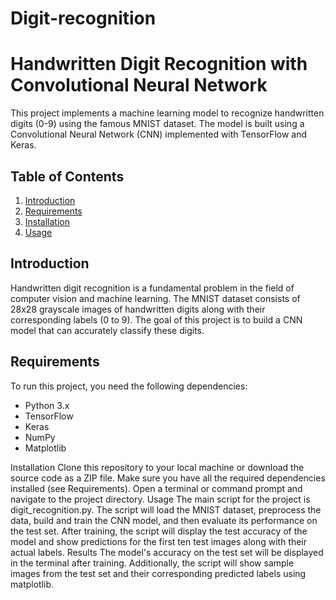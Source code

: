 # Digit-recognition
# Handwritten Digit Recognition with Convolutional Neural Network

This project implements a machine learning model to recognize handwritten digits (0-9) using the famous MNIST dataset. The model is built using a Convolutional Neural Network (CNN) implemented with TensorFlow and Keras.

## Table of Contents
1. [Introduction](#introduction)
2. [Requirements](#requirements)
3. [Installation](#installation)
4. [Usage](#usage)
   

## Introduction
Handwritten digit recognition is a fundamental problem in the field of computer vision and machine learning. The MNIST dataset consists of 28x28 grayscale images of handwritten digits along with their corresponding labels (0 to 9). The goal of this project is to build a CNN model that can accurately classify these digits.

## Requirements
To run this project, you need the following dependencies:
- Python 3.x
- TensorFlow
- Keras
- NumPy
- Matplotlib

Installation
Clone this repository to your local machine or download the source code as a ZIP file.
Make sure you have all the required dependencies installed (see Requirements).
Open a terminal or command prompt and navigate to the project directory.
Usage
The main script for the project is digit_recognition.py.
The script will load the MNIST dataset, preprocess the data, build and train the CNN model, and then evaluate its performance on the test set.
After training, the script will display the test accuracy of the model and show predictions for the first ten test images along with their actual labels.
Results
The model's accuracy on the test set will be displayed in the terminal after training. Additionally, the script will show sample images from the test set and their corresponding predicted labels using matplotlib.





